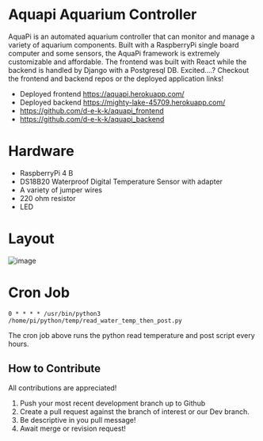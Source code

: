 # Aquapi Aquarium Controller

AquaPi is an automated aquarium controller that can monitor and manage a variety of aquarium components. Built with a RaspberryPi single board computer and some sensors, the AquaPi framework is extremely customizable and affordable. The frontend was built with React while the backend is handled by Django with a Postgresql DB. Excited….? Checkout the frontend and backend repos or the deployed application links! 

- Deployed frontend https://aquapi.herokuapp.com/
- Deployed backend https://mighty-lake-45709.herokuapp.com/
- https://github.com/d-e-k-k/aquapi_frontend 
- https://github.com/d-e-k-k/aquapi_backend

# Hardware
- RaspberryPi 4 B
- DS18B20 Waterproof Digital Temperature Sensor with adapter
- A variety of jumper wires
- 220 ohm resistor
- LED

# Layout

![image](https://user-images.githubusercontent.com/71715721/103029861-a853ba80-4528-11eb-8a31-4a77a82bfcf1.png)



# Cron Job
```
0 * * * * /usr/bin/python3 /home/pi/python/temp/read_water_temp_then_post.py
```
The cron job above runs the python read temperature and post script every hours.

## How to Contribute 
All contributions are appreciated!
1. Push your most recent development branch up to Github
2. Create a pull request against the branch of interest or our Dev branch.
3. Be descriptive in you pull message!
4. Await merge or revision request!
